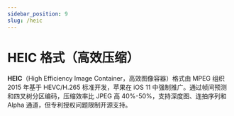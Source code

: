 ```yaml
---
sidebar_position: 9
slug: /heic
---
```


# HEIC 格式（高效压缩）

**HEIC**（High Efficiency Image Container，高效图像容器）格式由 MPEG 组织 2015 年基于 HEVC/H.265 标准开发，苹果在 iOS 11 中强制推广。通过帧间预测和四叉树分区编码，压缩效率比 JPEG 高 40%-50%，支持深度图、连拍序列和 Alpha 通道，但专利授权问题限制开源支持。

